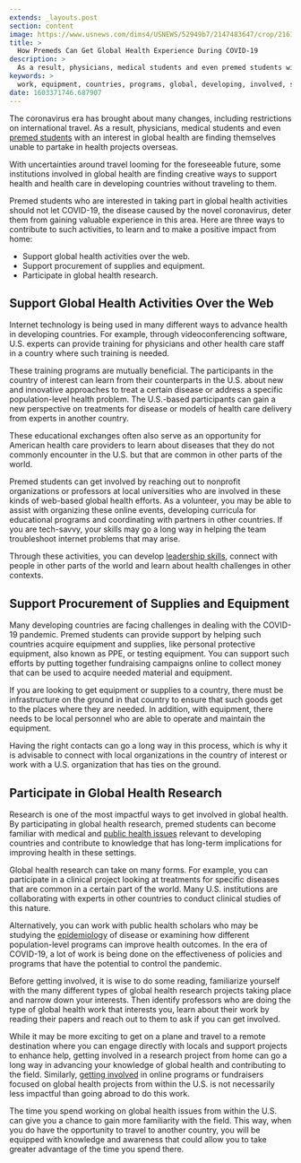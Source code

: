```yaml
--- 
extends: _layouts.post 
section: content 
image: https://www.usnews.com/dims4/USNEWS/52949b7/2147483647/crop/2161x1387%2B0%2B0/resize/1200x1200%3E/quality/85/?url=http%3A%2F%2Fmedia.beam.usnews.com%2F50%2Ff5%2F3f06419142e6bb4688955c6ba434%2F201016-premed-stock.jpg 
title: > 
  How Premeds Can Get Global Health Experience During COVID-19 
description: > 
  As a result, physicians, medical students and even premed students with an interest in global health are finding themselves unable to partake in health projects overseas.With uncertainties around travel looming for the foreseeable future, some institutions involved in global health are finding creative ways to support health and health care in developing countries without traveling to them.Premed students who are interested in taking part in global health activities should not let COVID-19, the disease caused by the novel coronavirus, deter them from gaining valuable experience in this area.Support Global Health Activities Over the WebInternet technology is being used in many different ways to advance health in developing countries.Participate in Global Health ResearchResearch is one of the most impactful ways to get involved in global health. 
keywords: > 
  work, equipment, countries, programs, global, developing, involved, students, premeds, health, learn, experience, covid19 
date: 1603371746.687907 
--- 
```

<div><p>The coronavirus era has brought about many changes, including restrictions on international travel. As a result, physicians, medical students and even <a href="https://www.usnews.com/education/blogs/medical-school-admissions-doctor/articles/how-premed-students-can-keep-up-with-the-state-of-medicine">premed students</a> with an interest in global health are finding themselves unable to partake in health projects overseas. </p><p>With uncertainties around travel looming for the foreseeable future, some institutions involved in global health are finding creative ways to support health and health care in developing countries without traveling to them.</p><p id="ad" class="ad lazy "></p><p>Premed students who are interested in taking part in global health activities should not let COVID-19, the disease caused by the novel coronavirus, deter them from gaining valuable experience in this area. Here are three ways to contribute to such activities, to learn and to make a positive impact from home:</p><ul>
 <li>Support global health activities over the web.</li>
 <li>Support procurement of supplies and equipment.</li>
 <li>Participate in global health research.</li>
</ul><p size="5" class="Raw-slyvem-0 ftSHuE"><h2>Support Global Health Activities Over the Web</h2></p><p>Internet technology is being used in many different ways to advance health in developing countries. For example, through videoconferencing software, U.S. experts can provide training for physicians and other health care staff in a country where such training is needed.</p><p>These training programs are mutually beneficial. The participants in the country of interest can learn from their counterparts in the U.S. about new and innovative approaches to treat a certain disease or address a specific population-level health problem. The U.S.-based participants can gain a new perspective on treatments for disease or models of health care delivery from experts in another country. </p><p>These educational exchanges often also serve as an opportunity for American health care providers to learn about diseases that they do not commonly encounter in the U.S. but that are common in other parts of the world.</p><p>Premed students can get involved by reaching out to nonprofit organizations or professors at local universities who are involved in these kinds of web-based global health efforts. As a volunteer, you may be able to assist with organizing these online events, developing curricula for educational programs and coordinating with partners in other countries. If you are tech-savvy, your skills may go a long way in helping the team troubleshoot internet problems that may arise. </p><p id="ad" class="ad"></p><p>Through these activities, you can develop <a href="https://www.usnews.com/education/blogs/medical-school-admissions-doctor/articles/2017-03-14/4-ways-premed-students-can-develop-strong-leadership-experience">leadership skills</a>, connect with people in other parts of the world and learn about health challenges in other contexts.</p><p id="ad" class="ad lazy "></p><p size="5" class="Raw-slyvem-0 ftSHuE"><h2>Support Procurement of Supplies and Equipment</h2></p><p>Many developing countries are facing challenges in dealing with the COVID-19 pandemic. Premed students can provide support by helping such countries acquire equipment and supplies, like personal protective equipment, also known as PPE, or testing equipment. You can support such efforts by putting together fundraising campaigns online to collect money that can be used to acquire needed material and equipment.</p><p>If you are looking to get equipment or supplies to a country, there must be infrastructure on the ground in that country to ensure that such goods get to the places where they are needed. In addition, with equipment, there needs to be local personnel who are able to operate and maintain the equipment. </p><p>Having the right contacts can go a long way in this process, which is why it is advisable to connect with local organizations in the country of interest or work with a U.S. organization that has ties on the ground. </p><p size="5" class="Raw-slyvem-0 ftSHuE"><h2>Participate in Global Health Research</h2></p><p>Research is one of the most impactful ways to get involved in global health. By participating in global health research, premed students can become familiar with medical and <a href="https://www.usnews.com/education/blogs/medical-school-admissions-doctor/articles/2016-08-24/public-health-issues-key-for-medical-schools-applicants">public health issues</a> relevant to developing countries and contribute to knowledge that has long-term implications for improving health in these settings.</p><p id="ad" class="ad"></p><p>Global health research can take on many forms. For example, you can participate in a clinical project looking at treatments for specific diseases that are common in a certain part of the world. Many U.S. institutions are collaborating with experts in other countries to conduct clinical studies of this nature. </p><p>Alternatively, you can work with public health scholars who may be studying the <a href="https://www.usnews.com/education/best-graduate-schools/articles/reasons-to-study-epidemiology-and-how-to-become-an-epidemiologist">epidemiology</a> of disease or examining how different population-level programs can improve health outcomes. In the era of COVID-19, a lot of work is being done on the effectiveness of policies and programs that have the potential to control the pandemic.</p><p>Before getting involved, it is wise to do some reading, familiarize yourself with the many different types of global health research projects taking place and narrow down your interests. Then identify professors who are doing the type of global health work that interests you, learn about their work by reading their papers and reach out to them to ask if you can get involved. </p><p id="ad" class="ad lazy "></p><p>While it may be more exciting to get on a plane and travel to a remote destination where you can engage directly with locals and support projects to enhance help, getting involved in a research project from home can go a long way in advancing your knowledge of global health and contributing to the field. Similarly, <a href="https://www.usnews.com/education/blogs/medical-school-admissions-doctor/articles/volunteer-activities-for-premed-students-during-coronavirus-outbreak">getting involved</a> in online programs or fundraisers focused on global health projects from within the U.S. is not necessarily less impactful than going abroad to do this work. </p><p>The time you spend working on global health issues from within the U.S. can give you a chance to gain more familiarity with the field. This way, when you do have the opportunity to travel to another country, you will be equipped with knowledge and awareness that could allow you to take greater advantage of the time you spend there.<br></p><p id="ad" class="ad"></p></div>